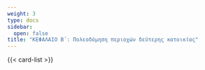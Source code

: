 ```yaml
---
weight: 3
type: docs
sidebar:
  open: false
title: "ΚΕΦΑΛΑΙΟ Β΄: Πολεοδόμηση περιοχών δεύτερης κατοικίας"
---
```


{{< card-list >}}
